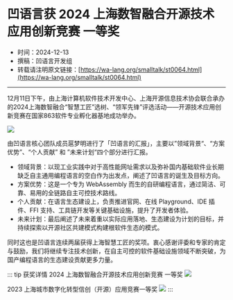 # 凹语言获 2024 上海数智融合开源技术应用创新竞赛 一等奖

- 时间：2024-12-13
- 撰稿：凹语言开发组
- 转载请注明原文链接：[https://wa-lang.org/smalltalk/st0064.html](https://wa-lang.org/smalltalk/st0064.html)

---

12月11日下午，由上海计算机软件技术开发中心、上海开源信息技术协会联合承办的2024上海数智融合“智慧工匠”选树、“领军先锋”评选活动——开源技术应用创新竞赛在国家863软件专业孵化器基地成功举办。

![](/st0064-01.png)

由凹语言核心团队成员扈梦明进行了「凹语言的汇报」，主要以”领域背景“、“方案优势”、“个人贡献” 和 ”未来计划“四个部分进行汇报。

- 领域背景：以现工业实践中对于高性能网址需求以及弥补国内基础软件业长期缺乏自主通用编程语言的空白作为出发点，阐述了凹语言的诞生及目标方向。
- 方案优势：这是一个专为 WebAssembly 而生的自研编程语言，通过简洁、可靠、易用的全链路自主可控技术路线。
- 个人贡献：在语言生态建设上，负责推进官网、在线 Playground、IDE 插件、FFI 支持、工具链开发等关键基础设施，提升了开发者体验。
- 未来计划：最后阐述了未来着重以实际应用落地、生态建设为计划的目标，并持续探索以开源社区共建模式构建根软件生态的模式。

同时这也是凹语言连续两届获得上海智慧工匠的奖项。衷心感谢评委和专家的肯定与鼓励，我们将继续专注技术创新，在自主可控的软件基础设施领域不断突破，为国产编程语言的生态建设贡献更多力量。

::: tip 获奖详情
2024 上海数智融合开源技术应用创新竞赛 一等奖
![](/st0064-03.png)

2023 上海城市数字化转型信创（开源）应用竞赛一等奖
![](/st0064-04.jpg)
:::